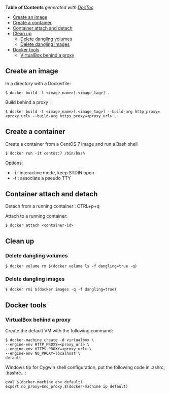 <!-- START doctoc generated TOC please keep comment here to allow auto update -->
<!-- DON'T EDIT THIS SECTION, INSTEAD RE-RUN doctoc TO UPDATE -->
**Table of Contents**  *generated with [DocToc](https://github.com/thlorenz/doctoc)*

- [Create an image](#create-an-image)
- [Create a container](#create-a-container)
- [Container attach and detach](#container-attach-and-detach)
- [Clean up](#clean-up)
  - [Delete dangling volumes](#delete-dangling-volumes)
  - [Delete dangling images](#delete-dangling-images)
- [Docker tools](#docker-tools)
  - [VirtualBox behind a proxy](#virtualbox-behind-a-proxy)

<!-- END doctoc generated TOC please keep comment here to allow auto update -->

## Create an image

In a directory with a Dockerfile:

    $ docker build -t <image_name>[:<image_tag>] .

Build behind a proxy :

    $ docker build -t <image_name>[:<image_tag>] --build-arg http_proxy=<proxy_url> --build-arg https_proxy=<proxy_url> .

## Create a container

Create a container from a CentOS 7 image and run a Bash shell

    $ docker run -it centos:7 /bin/bash

Options:
* -i : interactive mode, keep STDIN open
* -t : associate a pseudo TTY

## Container attach and detach

Detach from a running container : CTRL+p+q

Attach to a running container:

    $ docker attach <container-id>

## Clean up
### Delete dangling volumes

    $ docker volume rm $(docker volume ls -f dangling=true -q)

### Delete dangling images

    $ docker rmi $(docker images -q -f dangling=true)

## Docker tools
### VirtualBox behind a proxy

Create the default VM with the following command:

    $ docker-machine create -d virtualbox \
    --engine-env HTTP_PROXY=<proxy_url> \
    --engine-env HTTPS_PROXY=<proxy_url> \
    --engine-env NO_PROXY=localhost \
    default

Windows tip for Cygwin shell configuration, put the following code in .zshrc, .bashrc...:

    eval $(docker-machine env default)
    export no_proxy=$no_proxy,$(docker-machine ip default)
